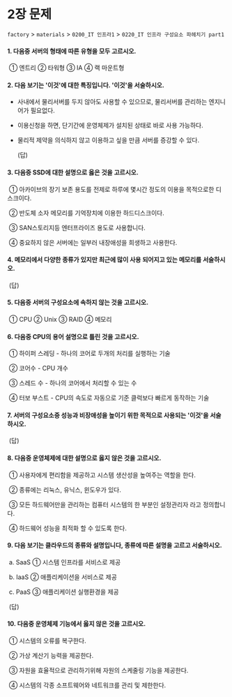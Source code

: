 # 2장 문제

`factory` > `materials`  > `0200_IT 인프라1` > `0220_IT 인프라 구성요소 파헤치기 part1`

#### 1. 다음중 서버의 형태에 따른 유형을 모두 고르시오.

​	①  엔트리 	②  타워형	③  IA	④  랙 마운트형

#### 2. 다음 보기는 '이것'에 대한 특징입니다. '이것'을 서술하시오.

- 사내에서 물리서버를 두지 않아도 사용할 수 있으므로, 물리서버를 관리하는 엔지니어가 필요없다.

- 이용신청을 하면, 단기간에 운영체제가 설치된 상태로 바로 사용 가능하다.

- 물리적 제약을 의식하지 않고 이용하고 싶을 만큼 서버를 증강할 수 있다.

  (답) 

#### 3. 다음중 SSD에 대한 설명으로 옳은 것을 고르시오.

​	①  아카이브의 장기 보존 용도를 전제로 하루에 몇시간 정도의 이용을 목적으로한 디스크이다. 	

​	②  반도체 소자 메모리를 기억장치에 이용한 하드디스크이다.

​	③  SAN스토리지등 엔터프라이즈 용도로 사용합니다.

​	④  중요하지 않은 서버에는 일부러 내장애성을 희생하고 사용한다.

#### 4. 메모리에서 다양한 종류가 있지만 최근에 많이 사용 되어지고 있는 메모리를 서술하시오.

​	(답)

#### 5. 다음중 서버의 구성요소에 속하지 않는 것을 고르시오.

​	①  CPU 	②  Unix	③  RAID	④  메모리

#### 6. 다음중 CPU의 용어 설명으로 틀린 것을 고르시오.

​	①  하이퍼 스레딩 - 하나의 코어로 두개의 처리를 실행하는 기술

​	②  코어수 - CPU 개수

​	③  스레드 수 - 하나의 코어에서 처리할 수 있는 수

​	④  터보 부스트 - CPU의 속도로 자동으로 기준 클럭보다 빠르게 동작하는 기술

#### 7. 서버의 구성요소중 성능과 비장애성을 높이기 위한 목적으로 사용되는 '이것'을 서술하시오.

​	(답)

#### 8. 다음중 운영체제에 대한 설명으로 옳지 않은 것을 고르시오.

​	①  사용자에게 편리함을 제공하고 시스템 생산성을 높여주는 역할을 한다.

​	②  종류에는 리눅스, 유닉스, 윈도우가 있다.

​	③  모든 하드웨어만을 관리하는 컴퓨터 시스템의 한 부분인 설정관리자 라고 정의합니다. 

​	④  하드웨어 성능을 최적화 할 수 있도록 한다.

#### 9. 다음 보기는 클라우드의 종류와 설명입니다, 종류에 따른 설명을 고르고 서술하시오.

​	a. SaaS		①  시스템 인프라를 서비스로 제공 	

​	b.  IaaS		②  애플리케이션을 서비스로 제공

​	c. PaaS		③  애플리케이션 실행환경을 제공

​	(답)

#### 10. 다음중 운영체제 기능에서 옳지 않은 것을 고르시오.

​	①  시스템의 오류를 복구한다.

​	②  가상 계산기 능력을 제공한다.

​	③  자원을 효율적으로 관리하기위해 자원의 스케줄링 기능을 제공한다.

​	④  시스템의 각종 소프트웨어와 네트워크를 관리 및 제한한다.